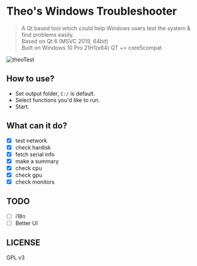 # Theo's Windows Troubleshooter
> A Qt based tool which could help Windows users test the system & find problems easily.  
> Based on Qt 6 (MSVC 2019, 64bit)  
> Built on Windows 10 Pro 21H1(x64)
> QT += core5compat

![theoTest](https://github.com/theodorecooper/theoTest/blob/main/res/logo.png)

## How to use?
  - Set output folder, `C:/` is default.
  - Select functions you'd like to run.
  - Start.

## What can it do?
  - [x] test network 
  - [x] check hardisk 
  - [x] fetch serial info
  - [x] make a summary
  - [x] check cpu
  - [x] check gpu
  - [x] check monitors

## TODO
  - [ ] i18n
  - [ ] Better UI

## LICENSE
GPL v3
